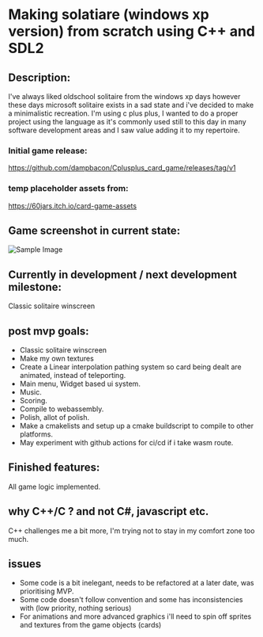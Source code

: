 # Making solatiare (windows xp version) from scratch using C++ and SDL2

## Description:
I've always liked oldschool solitaire from the windows xp days however these days microsoft solitaire exists in a sad state and i've decided to make a minimalistic recreation.
I'm using c plus plus, I wanted to do a proper project using the language as it's commonly used still to this day in many software development areas and I saw value adding it to my repertoire.



### Initial game release:

https://github.com/dampbacon/Cplusplus_card_game/releases/tag/v1

### temp placeholder assets from:
https://60jars.itch.io/card-game-assets

## Game screenshot in current state:
![Sample Image](https://i.imgur.com/8JLAKm1.png)

## Currently in development / next development milestone:
Classic solitaire winscreen

## post mvp goals:
- Classic solitaire winscreen
- Make my own textures
- Create a Linear interpolation pathing system so card being dealt are animated, instead of teleporting.
- Main menu, Widget based ui system.
- Music.
- Scoring.
- Compile to webassembly.
- Polish, allot of polish.
- Make a cmakelists and setup up a cmake buildscript to compile to other platforms.
- May experiment with github actions for ci/cd if i take wasm route.


## Finished features:
All game logic implemented.



## why C++/C ? and not C#, javascript etc.
C++ challenges me a bit more, I'm trying not to stay in my comfort zone too much.

## issues
- Some code is a bit inelegant, needs to be refactored at a later date, was prioritising MVP.
- Some code doesn't follow convention and some has inconsistencies with (low priority, nothing serious)
- For animations and more advanced graphics i'll need to spin off sprites and textures from the game objects (cards) 
